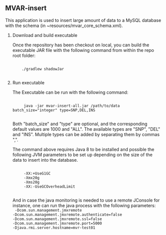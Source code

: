## MVAR-insert

This application is used to insert large amount of data to a MySQL database with the schema (in ~resources/mvar_core_schema.xml).

1. Download and build executable

    Once the repository has been checkout on local, you can build the executable JAR file with the following command from within the repo root folder:
    
    <code>
       ./gradlew shadowJar
    </code>


2. Run executable

    The Executable can be run with the following command:
    
    <code>
        java -jar mvar-insert-all.jar /path/to/data batch_size="integer" type=SNP,DEL,INS
    </code>
    
    Both "batch_size" and "type" are optional, and the corresponding default values are 1000 and "ALL". The available types are "SNP", "DEL" and "INS". Multiple types can be added by separating them by commas ",".
    
    The command above requires Java 8 to be installed and possible the following JVM parameters to be set up depending on the size of the data to insert into the database.
    
    <code>
        -XX:+UseG1GC
        -Xmx20g 
        -Xms20g 
        -XX:-UseGCOverheadLimit
    </code>
       
    And in case the java monitoring is needed to use a remote JConsole for instance, one can run the java process with the following parameters:   
    <code>
        -Dcom.sun.management.jmxremote 
        -Dcom.sun.management.jmxremote.authenticate=false 
        -Dcom.sun.management.jmxremote.ssl=false 
        -Dcom.sun.management.jmxremote.port=5000 
        -Djava.rmi.server.hostname=mvr-test01 
    </code>